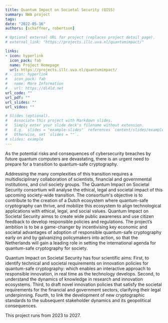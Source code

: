 ```yaml
---
title: Quantum Impact on Societal Security (QISS)
summary: NWA project
tags:
date: "2022-05-16"
authors: [schaffner, robertson]

# Optional external URL for project (replaces project detail page).
# external_link: "https://projects.illc.uva.nl/quantumimpact/"

links:
- icon: hyperlink
  icon_pack: fab
  name: Project Homepage
  url: https://projects.illc.uva.nl/quantumimpact/
# - icon: hyperlink
#   icon_pack: fab
#   name: More Information
#   url: https://dl4ld.net
url_code: ""
url_pdf: ""
url_slides: ""
url_video: ""

# Slides (optional).
#   Associate this project with Markdown slides.
#   Simply enter your slide deck's filename without extension.
#   E.g. `slides = "example-slides"` references `content/slides/example-slides.md`.
#   Otherwise, set `slides = ""`.
# slides: example
---
```


As the potential risks and consequences of cybersecurity breaches by future quantum computers are devastating, there is an urgent need to prepare for a transition to quantum-safe cryptography. 

Addressing the many complexities of this transition requires a multidisciplinary collaboration of scientists, financial and governmental institutions, and civil society groups. The Quantum Impact on Societal Security consortium will analyse the ethical, legal and societal impact of this upcoming society-wide transition. The consortium's objective is to contribute to the creation of a Dutch ecosystem where quantum-safe cryptography can thrive, and mobilize this ecosystem to align technological applications with ethical, legal, and social values. Quantum Impact on Societal Security aimss to create wide public awareness and use citizen feedback to develop responsible policies and regulations. The project’s ambition is to be a game-changer by incentivising key economic and societal advantages of adoption of responsible quantum-safe cryptography early on and by galvanizing policymakers into action, so that the Netherlands will gain a leading role in setting the international agenda for quantum-safe cryptography for society.

Quantum Impact on Societal Security has four scientific aims: First, to identify technical and societal requirements on innovation policies for quantum-safe cryptography: which enables an interactive approach to responsible innovation, in real time as the technology develops. Second, to understand the dynamics of knowledge in research and innovation ecosystems. Third, to draft novel innovation policies that satisfy the societal requirements for the financial and government sectors, clarifying their legal underpinning. Fourth, to link the development of new cryptographic standards to the subsequent stakeholder dynamics and its geopolitical consequences.

This project runs from 2023 to 2027.
